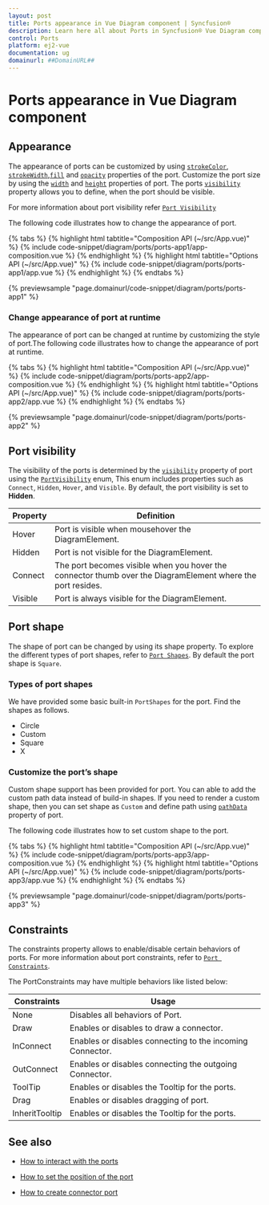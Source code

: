 ```yaml
---
layout: post
title: Ports appearance in Vue Diagram component | Syncfusion®
description: Learn here all about Ports in Syncfusion® Vue Diagram component of Syncfusion Essential® JS 2 and more.
control: Ports 
platform: ej2-vue
documentation: ug
domainurl: ##DomainURL##
---
```


# Ports appearance in Vue Diagram component

## Appearance

The appearance of ports can be customized by using [`strokeColor`](https://ej2.syncfusion.com/vue/documentation/api/diagram/shapeStyleModel/#strokecolor), [`strokeWidth`](https://ej2.syncfusion.com/vue/documentation/api/diagram/shapeStyleModel/#strokewidth),[`fill`](https://ej2.syncfusion.com/vue/documentation/api/diagram/shapeStyleModel/#fill) and [`opacity`](https://ej2.syncfusion.com/vue/documentation/api/diagram/shapeStyleModel/#opacity) properties of the port. Customize the port size by using the [`width`](https://ej2.syncfusion.com/vue/documentation/api/diagram/pointPortModel/#width) and [`height`](https://ej2.syncfusion.com/vue/documentation/api/diagram/pointPortModel/#height) properties of port. The ports [`visibility`](https://ej2.syncfusion.com/vue/documentation/api/diagram/portVisibility/) property allows you to define, when the port should be visible. 

For more information about port visibility refer [`Port Visibility`](#port-visibility)

The following code illustrates how to change the appearance of port.

{% tabs %}
{% highlight html tabtitle="Composition API (~/src/App.vue)" %}
{% include code-snippet/diagram/ports/ports-app1/app-composition.vue %}
{% endhighlight %}
{% highlight html tabtitle="Options API (~/src/App.vue)" %}
{% include code-snippet/diagram/ports/ports-app1/app.vue %}
{% endhighlight %}
{% endtabs %}
        
{% previewsample "page.domainurl/code-snippet/diagram/ports/ports-app1" %}

### Change appearance of port at runtime

The appearance of port can be changed at runtime by customizing the style of port.The following code illustrates how to change the appearance of port at runtime.

{% tabs %}
{% highlight html tabtitle="Composition API (~/src/App.vue)" %}
{% include code-snippet/diagram/ports/ports-app2/app-composition.vue %}
{% endhighlight %}
{% highlight html tabtitle="Options API (~/src/App.vue)" %}
{% include code-snippet/diagram/ports/ports-app2/app.vue %}
{% endhighlight %}
{% endtabs %}
        
{% previewsample "page.domainurl/code-snippet/diagram/ports/ports-app2" %}

## Port visibility

The visibility of the ports is determined by the [`visibility`](https://ej2.syncfusion.com/vue/documentation/api/diagram/portVisibility/) property of port using the [`PortVisibility`](https://ej2.syncfusion.com/vue/documentation/api/diagram/portVisibility/) enum, This enum includes properties such as `Connect`, `Hidden`, `Hover`, and `Visible`. By default, the port visibility is set to **Hidden**.

| Property | Definition |
|----|----|
| Hover | Port is visible when mousehover the DiagramElement. |
| Hidden | Port is not visible for the DiagramElement. |
| Connect | The port becomes visible when you hover the connector thumb over the DiagramElement where the port resides. |
| Visible | Port is always visible for the DiagramElement. |

## Port shape 

The shape of port can be changed by using its shape property. To explore the different types of port shapes, refer to [`Port Shapes`](https://ej2.syncfusion.com/vue/documentation/api/diagram/portShapes/). By default the port shape is `Square`.

### Types of port shapes

We have provided some basic built-in `PortShapes` for the port. Find the shapes as follows.

* Circle
* Custom
* Square
* X

### Customize the port’s shape

Custom shape support has been provided for port. You can able to add the custom path data instead of build-in shapes. 
If you need to render a custom shape, then you can set shape as `Custom` and define path using [`pathData`](https://ej2.syncfusion.com/vue/documentation/api/diagram/pointPortModel/#pathdata) property of port.

The following code illustrates how to set custom shape to the port.

{% tabs %}
{% highlight html tabtitle="Composition API (~/src/App.vue)" %}
{% include code-snippet/diagram/ports/ports-app3/app-composition.vue %}
{% endhighlight %}
{% highlight html tabtitle="Options API (~/src/App.vue)" %}
{% include code-snippet/diagram/ports/ports-app3/app.vue %}
{% endhighlight %}
{% endtabs %}
        
{% previewsample "page.domainurl/code-snippet/diagram/ports/ports-app3" %}

## Constraints

The constraints property allows to enable/disable certain behaviors of ports. For more information about port constraints, refer to [`Port Constraints`](https://ej2.syncfusion.com/vue/documentation/api/diagram/portConstraints/).

The PortConstraints may have multiple behaviors like listed below:

| Constraints | Usage |
|----|----|
| None |Disables all behaviors of Port. |
| Draw |Enables or disables to draw a connector. |
| InConnect |Enables or disables connecting to the incoming Connector.  |
| OutConnect | Enables or disables connecting the outgoing Connector. |
| ToolTip |Enables or disables the Tooltip  for the ports. |
| Drag |Enables or disables dragging of port.  |
| InheritTooltip | Enables or disables the Tooltip  for the ports. |

## See also

* [How to interact with the ports](./ports-interaction)

* [How to set the position of the port](./ports-positioning)

* [How to create connector port](./ports-connector-port)